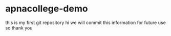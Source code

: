 # apnacollege-demo
this is my first git repository
hi we will commit this information for future use so thank you
